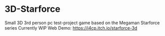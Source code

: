 # 3D-Starforce
Small 3D 3rd person pc test-project game based on the Megaman Starforce series
Currently WIP
Web Demo: https://j4cp.itch.io/starforce-3d

